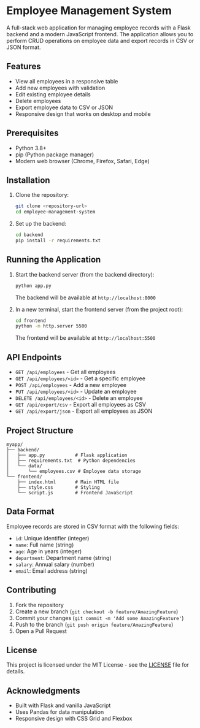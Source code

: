 # Employee Management System

A full-stack web application for managing employee records with a Flask backend and a modern JavaScript frontend. The application allows you to perform CRUD operations on employee data and export records in CSV or JSON format.

## Features

- View all employees in a responsive table
- Add new employees with validation
- Edit existing employee details
- Delete employees
- Export employee data to CSV or JSON
- Responsive design that works on desktop and mobile

## Prerequisites

- Python 3.8+
- pip (Python package manager)
- Modern web browser (Chrome, Firefox, Safari, Edge)

## Installation

1. Clone the repository:
   ```bash
   git clone <repository-url>
   cd employee-management-system
   ```

2. Set up the backend:
   ```bash
   cd backend
   pip install -r requirements.txt
   ```

## Running the Application

1. Start the backend server (from the backend directory):
   ```bash
   python app.py
   ```
   The backend will be available at `http://localhost:8000`

2. In a new terminal, start the frontend server (from the project root):
   ```bash
   cd frontend
   python -m http.server 5500
   ```
   The frontend will be available at `http://localhost:5500`

## API Endpoints

- `GET /api/employees` - Get all employees
- `GET /api/employees/<id>` - Get a specific employee
- `POST /api/employees` - Add a new employee
- `PUT /api/employees/<id>` - Update an employee
- `DELETE /api/employees/<id>` - Delete an employee
- `GET /api/export/csv` - Export all employees as CSV
- `GET /api/export/json` - Export all employees as JSON

## Project Structure

```
myapp/
├── backend/
│   ├── app.py           # Flask application
│   ├── requirements.txt  # Python dependencies
│   └── data/
│       └── employees.csv # Employee data storage
└── frontend/
    ├── index.html       # Main HTML file
    ├── style.css        # Styling
    └── script.js        # Frontend JavaScript
```

## Data Format

Employee records are stored in CSV format with the following fields:
- `id`: Unique identifier (integer)
- `name`: Full name (string)
- `age`: Age in years (integer)
- `department`: Department name (string)
- `salary`: Annual salary (number)
- `email`: Email address (string)

## Contributing

1. Fork the repository
2. Create a new branch (`git checkout -b feature/AmazingFeature`)
3. Commit your changes (`git commit -m 'Add some AmazingFeature'`)
4. Push to the branch (`git push origin feature/AmazingFeature`)
5. Open a Pull Request

## License

This project is licensed under the MIT License - see the [LICENSE](LICENSE) file for details.

## Acknowledgments

- Built with Flask and vanilla JavaScript
- Uses Pandas for data manipulation
- Responsive design with CSS Grid and Flexbox